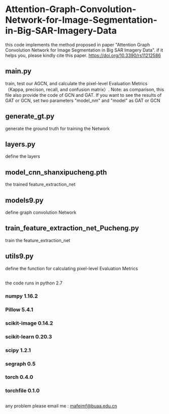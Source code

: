 # Attention-Graph-Convolution-Network-for-Image-Segmentation-in-Big-SAR-Imagery-Data
this code implements the method proposed in paper "Attention Graph Convolution Network for Image Segmentation in Big SAR Imagery Data". if it helps you, please kindly cite this paper. https://doi.org/10.3390/rs11212586

## main.py
train, test our AGCN, and calculate the pixel-level Evaluation Metrics（Kappa, precison, recall, and confusion matrix）. Note: as comparison, this file also provide the code of GCN and GAT. If you want to see the results of GAT or GCN, set two parameters "model_nm" and "model" as GAT or GCN
## generate_gt.py	
generate the ground truth for training the Network
## layers.py
define the layers
## model_cnn_shanxipucheng.pth
the trained feature_extraction_net
## models9.py
define graph convolution Network 
## train_feature_extraction_net_Pucheng.py
train the feature_extraction_net
## utils9.py
define the function for calculating pixel-level Evaluation Metrics

## 
the code runs in python 2.7

### numpy                         1.16.2
### Pillow                        5.4.1
### scikit-image                  0.14.2
### scikit-learn                  0.20.3
### scipy                         1.2.1
### segraph                       0.5
### torch                         0.4.0
### torchfile                     0.1.0

## 
any problem please email me : mafeimf@buaa.edu.cn
